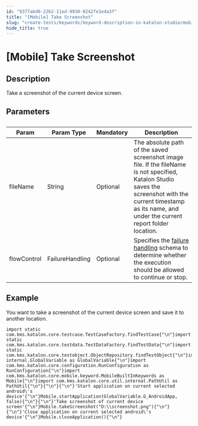 ```yaml
---
id: "9377abd0-22b2-11ed-9930-0242fe3e4a3f"
title: "[Mobile] Take Screenshot"
slug: "create-tests/keywords/keyword-description-in-katalon-studio/mobile-keywords/mobile-take-screenshot"
hide_title: true
---
```


# <a id="id_0" class="anchor_top_offset"/><a id="ariaid-title1" class="anchor_top_offset"/>[Mobile] Take Screenshot


## <a id="id_0__id_1" class="anchor_top_offset"/>Description  

              
<p xmlns="http://www.w3.org/1999/xhtml" className="p">Take a screenshot of the current device screen.</p> 
      

## <a id="id_0__id_2" class="anchor_top_offset"/>Parameters  

              
<table xmlns="http://www.w3.org/1999/xhtml" className="table anchor_top_offset" id="id_0__3b5eb115-e3cb-4098-b6a4-c4cadb02581d"><caption /><colgroup><col /><col /><col /><col /></colgroup><thead className="thead"><tr className><th className="entry anchor_top_offset" id="id_0__3b5eb115-e3cb-4098-b6a4-c4cadb02581d__entry__1">Param</th><th className="entry anchor_top_offset" id="id_0__3b5eb115-e3cb-4098-b6a4-c4cadb02581d__entry__2">Param Type</th><th className="entry anchor_top_offset" id="id_0__3b5eb115-e3cb-4098-b6a4-c4cadb02581d__entry__3">Mandatory</th><th className="entry anchor_top_offset" id="id_0__3b5eb115-e3cb-4098-b6a4-c4cadb02581d__entry__4">Description</th></tr></thead><tbody className="tbody"><tr className><td className="entry" headers="id_0__3b5eb115-e3cb-4098-b6a4-c4cadb02581d__entry__1 id_0__3b5eb115-e3cb-4098-b6a4-c4cadb02581d__entry__2 id_0__3b5eb115-e3cb-4098-b6a4-c4cadb02581d__entry__3 id_0__3b5eb115-e3cb-4098-b6a4-c4cadb02581d__entry__4 ">fileName</td><td className="entry" headers="id_0__3b5eb115-e3cb-4098-b6a4-c4cadb02581d__entry__1 id_0__3b5eb115-e3cb-4098-b6a4-c4cadb02581d__entry__2 id_0__3b5eb115-e3cb-4098-b6a4-c4cadb02581d__entry__3 id_0__3b5eb115-e3cb-4098-b6a4-c4cadb02581d__entry__4 ">String</td><td className="entry" headers="id_0__3b5eb115-e3cb-4098-b6a4-c4cadb02581d__entry__1 id_0__3b5eb115-e3cb-4098-b6a4-c4cadb02581d__entry__2 id_0__3b5eb115-e3cb-4098-b6a4-c4cadb02581d__entry__3 id_0__3b5eb115-e3cb-4098-b6a4-c4cadb02581d__entry__4 ">Optional</td><td className="entry" headers="id_0__3b5eb115-e3cb-4098-b6a4-c4cadb02581d__entry__1 id_0__3b5eb115-e3cb-4098-b6a4-c4cadb02581d__entry__2 id_0__3b5eb115-e3cb-4098-b6a4-c4cadb02581d__entry__3 id_0__3b5eb115-e3cb-4098-b6a4-c4cadb02581d__entry__4 ">The absolute path of the saved screenshot image file. If the fileName is not specified, Katalon Studio saves the screenshot with the current timestamp as its name, and under the current report folder location.</td></tr><tr className><td className="entry" headers="id_0__3b5eb115-e3cb-4098-b6a4-c4cadb02581d__entry__1 id_0__3b5eb115-e3cb-4098-b6a4-c4cadb02581d__entry__2 id_0__3b5eb115-e3cb-4098-b6a4-c4cadb02581d__entry__3 id_0__3b5eb115-e3cb-4098-b6a4-c4cadb02581d__entry__4 ">flowControl</td><td className="entry" headers="id_0__3b5eb115-e3cb-4098-b6a4-c4cadb02581d__entry__1 id_0__3b5eb115-e3cb-4098-b6a4-c4cadb02581d__entry__2 id_0__3b5eb115-e3cb-4098-b6a4-c4cadb02581d__entry__3 id_0__3b5eb115-e3cb-4098-b6a4-c4cadb02581d__entry__4 ">FailureHandling</td><td className="entry" headers="id_0__3b5eb115-e3cb-4098-b6a4-c4cadb02581d__entry__1 id_0__3b5eb115-e3cb-4098-b6a4-c4cadb02581d__entry__2 id_0__3b5eb115-e3cb-4098-b6a4-c4cadb02581d__entry__3 id_0__3b5eb115-e3cb-4098-b6a4-c4cadb02581d__entry__4 ">Optional</td><td className="entry" headers="id_0__3b5eb115-e3cb-4098-b6a4-c4cadb02581d__entry__1 id_0__3b5eb115-e3cb-4098-b6a4-c4cadb02581d__entry__2 id_0__3b5eb115-e3cb-4098-b6a4-c4cadb02581d__entry__3 id_0__3b5eb115-e3cb-4098-b6a4-c4cadb02581d__entry__4 ">Specifies the <a className="xref" href="/docs/maintain/configure-failure-handling-settings-in-katalon-studio">failure handling</a> schema to         determine whether the execution should be allowed to continue or         stop.</td></tr></tbody></table> 
      

## <a id="id_0__id_3" class="anchor_top_offset"/>Example 

              
<p xmlns="http://www.w3.org/1999/xhtml" className="p">You want to take a screenshot of the current device screen and   save it to another location.</p> 
              
<pre xmlns="http://www.w3.org/1999/xhtml" className="pre codeblock"><code>import static com.kms.katalon.core.testcase.TestCaseFactory.findTestCase{"\n"}import static com.kms.katalon.core.testdata.TestDataFactory.findTestData{"\n"}import static com.kms.katalon.core.testobject.ObjectRepository.findTestObject{"\n"}import internal.GlobalVariable as GlobalVariable{"\n"}import com.kms.katalon.core.configuration.RunConfiguration as RunConfiguration{"\n"}import com.kms.katalon.core.mobile.keyword.MobileBuiltInKeywords as Mobile{"\n"}import com.kms.katalon.core.util.internal.PathUtil as PathUtil{"\n"}{"\n"}{"\n"}'Start application on current selected android\'s device'{"\n"}Mobile.startApplication(GlobalVariable.G_AndroidApp, false){"\n"}{"\n"}'Take screenshot of current device screen'{"\n"}Mobile.takeScreenshot("D:\\screenshot.png"){"\n"}{"\n"}'Close application on current selected android\'s device'{"\n"}Mobile.closeApplication(){"\n"}</code></pre> 
            
